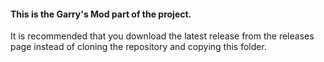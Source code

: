#### This is the Garry's Mod part of the project.

It is recommended that you download the latest release from the releases page instead of cloning the repository and copying this folder.
